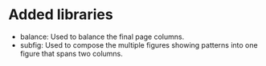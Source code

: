 # Added libraries
* balance: Used to balance the final page columns.
* subfig: Used to compose the multiple figures showing patterns into one figure that spans two columns.
